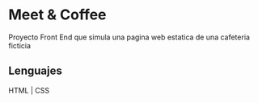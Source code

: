 # Meet & Coffee

Proyecto Front End que simula una pagina web estatica de una cafeteria ficticia

## Lenguajes

HTML | CSS 
